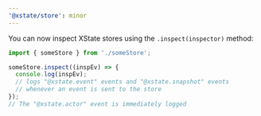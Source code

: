 ```yaml
---
'@xstate/store': minor
---
```


You can now inspect XState stores using the `.inspect(inspector)` method:

```ts
import { someStore } from './someStore';

someStore.inspect((inspEv) => {
  console.log(inspEv);
  // logs "@xstate.event" events and "@xstate.snapshot" events
  // whenever an event is sent to the store
});
// The "@xstate.actor" event is immediately logged
```
